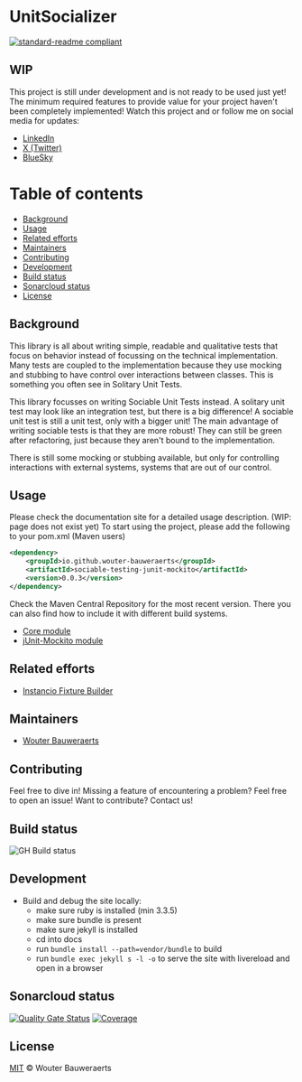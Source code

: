 # UnitSocializer
[![standard-readme compliant](https://img.shields.io/badge/readme%20style-standard-brightgreen.svg?style=flat-square)](https://github.com/RichardLitt/standard-readme)

## WIP
This project is still under development and is not ready to be used just yet! 
The minimum required features to provide value for your project haven't been completely implemented!
Watch this project and or follow me on social media for updates:
- [LinkedIn](https://www.linkedin.com/in/wouter-bauweraerts-938689108)
- [X (Twitter)](https://x.com/wbauweraerts)
- [BlueSky](https://bsky.app/profile/wbauweraerts.bsky.social)

# Table of contents
- [Background](#background)
- [Usage](#usage)
- [Related efforts](#related-efforts)
- [Maintainers](#maintainers)
- [Contributing](#contributing)
- [Development](#development)
- [Build status](#build-status)
- [Sonarcloud status](#sonarcloud-status)
- [License](#license)

## Background
This library is all about writing simple, readable and qualitative tests that focus on behavior 
instead of focussing on the technical implementation.
Many tests are coupled to the implementation because they use mocking and stubbing 
to have control over interactions between classes. This is something you often see in Solitary Unit Tests.

This library focusses on writing Sociable Unit Tests instead. A solitary unit test may look like an integration test,
but there is a big difference! A sociable unit test is still a unit test, only with a bigger unit!
The main advantage of writing sociable tests is that they are more robust! They can still be green after refactoring,
just because they aren't bound to the implementation.

There is still some mocking or stubbing available, but only for controlling interactions with external systems,
systems that are out of our control.

## Usage
Please check the documentation site for a detailed usage description. (WIP: page does not exist yet)
To start using the project, please add the following to your pom.xml (Maven users)

```xml
<dependency>
    <groupId>io.github.wouter-bauweraerts</groupId>
    <artifactId>sociable-testing-junit-mockito</artifactId>
    <version>0.0.3</version>
</dependency>
```

Check the Maven Central Repository for the most recent version.
There you can also find how to include it with different build systems.
- [Core module](https://central.sonatype.com/artifact/io.github.wouter-bauweraerts/unit-socializer-core)
- [jUnit-Mockito module](https://central.sonatype.com/artifact/io.github.wouter-bauweraerts/unit-socializer-junit-mockito) 

## Related efforts
- [Instancio Fixture Builder](https://wouter-bauweraerts.github.io/instancio-fixture-builder/)

## Maintainers
- [Wouter Bauweraerts](https://github.com/wouter-bauweraerts)

## Contributing
Feel free to dive in! Missing a feature of encountering a problem? Feel free to open an issue!
Want to contribute? Contact us!

## Build status
![GH Build status](https://github.com/wouter-bauweraerts/UnitSocializer/actions/workflows/maven.yml/badge.svg)

## Development
- Build and debug the site locally:
    - make sure ruby is installed (min 3.3.5)
    - make sure bundle is present
    - make sure jekyll is installed
    - cd into docs
    - run `bundle install --path=vendor/bundle` to build
    - run `bundle exec jekyll s -l -o` to serve the site with livereload and open in a browser

## Sonarcloud status
[![Quality Gate Status](https://sonarcloud.io/api/project_badges/measure?project=wouter-bauweraerts_sociable-testing&metric=alert_status)](https://sonarcloud.io/summary/new_code?id=wouter-bauweraerts_sociable-testing)
[![Coverage](https://sonarcloud.io/api/project_badges/measure?project=wouter-bauweraerts_sociable-testing&metric=coverage)](https://sonarcloud.io/summary/new_code?id=wouter-bauweraerts_sociable-testing)

## License
[MIT](LICENSE) © Wouter Bauweraerts